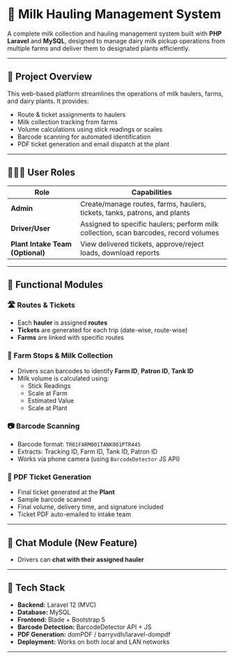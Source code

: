 # 🥛 Milk Hauling Management System

A complete milk collection and hauling management system built with **PHP Laravel** and **MySQL**, designed to manage dairy milk pickup operations from multiple farms and deliver them to designated plants efficiently.

---

## 📌 Project Overview

This web-based platform streamlines the operations of milk haulers, farms, and dairy plants. It provides:
- Route & ticket assignments to haulers
- Milk collection tracking from farms
- Volume calculations using stick readings or scales
- Barcode scanning for automated identification
- PDF ticket generation and email dispatch at the plant

---

## 🧑‍🤝‍🧑 User Roles

| Role       | Capabilities |
|------------|--------------|
| **Admin**  | Create/manage routes, farms, haulers, tickets, tanks, patrons, and plants |
| **Driver/User** | Assigned to specific haulers; perform milk collection, scan barcodes, record volumes |
| **Plant Intake Team (Optional)** | View delivered tickets, approve/reject loads, download reports |

---

## 🚛 Functional Modules

### 🛣️ Routes & Tickets
- Each **hauler** is assigned **routes**
- **Tickets** are generated for each trip (date-wise, route-wise)
- **Farms** are linked with specific routes

### 🐄 Farm Stops & Milk Collection
- Drivers scan barcodes to identify **Farm ID**, **Patron ID**, **Tank ID**
- Milk volume is calculated using:
  - Stick Readings
  - Scale at Farm
  - Estimated Value
  - Scale at Plant


### 📷 Barcode Scanning
- Barcode format: `TR01FARM001TANK001PTR445`
- Extracts: Tracking ID, Farm ID, Tank ID, Patron ID
- Works via phone camera (using `BarcodeDetector` JS API)

### 🧾 PDF Ticket Generation
- Final ticket generated at the **Plant**
- Sample barcode scanned
- Final volume, delivery time, and signature included
- Ticket PDF auto-emailed to intake team

---

## 💬 Chat Module (New Feature)
- Drivers can **chat with their assigned hauler**

---

## 🧠 Tech Stack

- **Backend:** Laravel 12 (MVC)
- **Database:** MySQL
- **Frontend:** Blade + Bootstrap 5
- **Barcode Detection:** BarcodeDetector API + JS
- **PDF Generation:** domPDF / barryvdh/laravel-dompdf
- **Deployment:** Works on both local and LAN networks

---



